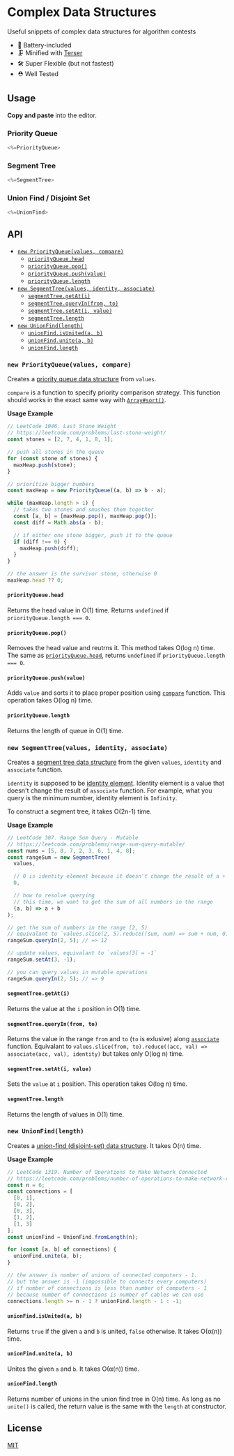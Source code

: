 # Complex Data Structures

Useful snippets of complex data structures for algorithm contests

- 🔋 Battery-included
- 🗜 Minified with [Terser](https://terser.org/)
- 🛠 Super Flexible (but not fastest)
- ⛑ Well Tested

## Usage

**Copy and paste** into the editor.

### Priority Queue

```js
<%=PriorityQueue>
```

### Segment Tree

```js
<%=SegmentTree>
```

### Union Find / Disjoint Set

```js
<%=UnionFind>
```

## API

- [`new PriorityQueue(values, compare)`](#new-priorityqueuevalues-compare)
  - [`priorityQueue.head`](#priorityqueuehead)
  - [`priorityQueue.pop()`](#priorityqueuepop)
  - [`priorityQueue.push(value)`](#priorityqueuepushvalue)
  - [`priorityQueue.length`](#priorityqueuelength)
- [`new SegmentTree(values, identity, associate)`](#new-segmenttreevalues-identity-associate)
  - [`segmentTree.getAt(i)`](#segmenttreegetati)
  - [`segmentTree.queryIn(from, to)`](#segmenttreequeryinfrom-to)
  - [`segmentTree.setAt(i, value)`](#segmenttreesetati-value)
  - [`segmentTree.length`](#segmenttreelength)
- [`new UnionFind(length)`](#new-unionfindlength)
  - [`unionFind.isUnited(a, b)`](#unionfindisuniteda-b)
  - [`unionFind.unite(a, b)`](#unionfindunitea-b)
  - [`unionFind.length`](#unionfindlength)

### `new PriorityQueue(values, compare)`

Creates a [priority queue data structure](https://en.wikipedia.org/wiki/Priority_queue) from `values`.

`compare` is a function to specify priority comparison strategy. This function should works in the exact same way with [`Array#sort()`](https://developer.mozilla.org/en-US/docs/Web/JavaScript/Reference/Global_Objects/Array/sort).

**Usage Example**

```js
// LeetCode 1046. Last Stone Weight
// https://leetcode.com/problems/last-stone-weight/
const stones = [2, 7, 4, 1, 8, 1];

// push all stones in the queue
for (const stone of stones) {
  maxHeap.push(stone);
}

// prioritize bigger numbers
const maxHeap = new PriorityQueue((a, b) => b - a);

while (maxHeap.length > 1) {
  // takes two stones and smashes them together
  const [a, b] = [maxHeap.pop(), maxHeap.pop()];
  const diff = Math.abs(a - b);

  // if either one stone bigger, push it to the queue
  if (diff !== 0) {
    maxHeap.push(diff);
  }
}

// the answer is the survivor stone, otherwise 0
maxHeap.head ?? 0;
```

#### `priorityQueue.head`

Returns the head value in O(1) time. Returns `undefined` if `priorityQueue.length === 0`.

#### `priorityQueue.pop()`

Removes the head value and reutrns it. This method takes O(log n) time. The same as [`priorityQueue.head`](#priorityqueuehead), returns `undefined` if `priorityQueue.length === 0`.

#### `priorityQueue.push(value)`

Adds `value` and sorts it to place proper position using [`compare`](#new-priorityqueuevalues-compare) function. This operation takes O(log n) time.

#### `priorityQueue.length`

Returns the length of queue in O(1) time.

### `new SegmentTree(values, identity, associate)`

Creates a [segment tree data structure](https://en.wikipedia.org/wiki/Segment_tree) from the given `values`, `identity` and `associate` function.

`identity` is supposed to be [identity element](https://en.wikipedia.org/wiki/Identity_element). Identity element is a value that doesn't change the result of `associate` function. For example, what you query is the minimum number, identity element is `Infinity`.

To construct a segment tree, it takes O(2n-1) time.

**Usage Example**

```js
// LeetCode 307. Range Sum Query - Mutable
// https://leetcode.com/problems/range-sum-query-mutable/
const nums = [5, 0, 7, 2, 3, 6, 1, 4, 8];
const rangeSum = new SegmentTree(
  values,

  // 0 is identity element because it doesn't change the result of a + b
  0,

  // how to resolve querying
  // this time, we want to get the sum of all numbers in the range
  (a, b) => a + b
);

// get the sum of numbers in the range [2, 5)
// equivalant to `values.slice(2, 5).reduce((sum, num) => sum + num, 0)`
rangeSum.queryIn(2, 5); // => 12

// update values, equivalant to `values[3] = -1`
rangeSum.setAt(3, -1);

// you can query values in mutable operations
rangeSum.queryIn(2, 5); // => 9
```

#### `segmentTree.getAt(i)`

Returns the value at the `i` position in O(1) time.

#### `segmentTree.queryIn(from, to)`

Returns the value in the range `from` and `to` (`to` is exlusive) along [`associate`](#new-segmenttreevalues-identity-associate) function. Equivalant to `values.slice(from, to).reduce((acc, val) => associate(acc, val), identity)` but takes only O(log n) time.

#### `segmentTree.setAt(i, value)`

Sets the `value` at `i` position. This operation takes O(log n) time.

#### `segmentTree.length`

Returns the length of values in O(1) time.

### `new UnionFind(length)`

Creates a [union-find (disjoint-set) data structure](https://en.wikipedia.org/wiki/Disjoint-set_data_structure). It takes O(n) time.

**Usage Example**

```js
// LeetCode 1319. Number of Operations to Make Network Connected
// https://leetcode.com/problems/number-of-operations-to-make-network-connected/
const n = 6;
const connections = [
  [0, 1],
  [0, 2],
  [0, 3],
  [1, 2],
  [1, 3]
];
const unionFind = UnionFind.fromLength(n);

for (const [a, b] of connections) {
  unionFind.unite(a, b);
}

// the answer is number of unions of connected computers - 1.
// but the answer is -1 (impossible to connects every computers)
// if number of connections is less than number of computers - 1
// because number of connections is number of cables we can use
connections.length >= n - 1 ? unionFind.length - 1 : -1;
```

#### `unionFind.isUnited(a, b)`

Returns `true` if the given `a` and `b` is united, `false` otherwise. It takes O(α(n)) time.

#### `unionFind.unite(a, b)`

Unites the given `a` and `b`. It takes O(α(n)) time.

#### `unionFind.length`

Returns number of unions in the union find tree in O(n) time. As long as no `unite()` is called, the return value is the same with the `length` at constructor.

## License

[MIT](LICENSE)
